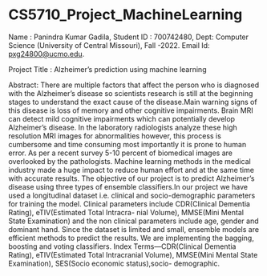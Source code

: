 # CS5710_Project_MachineLearning

Name : Panindra Kumar Gadila,
Student ID : 700742480,
Dept: Computer Science (University of Central Missouri), Fall -2022.
Email Id: pxg24800@ucmo.edu.

Project Title : Alzheimer’s prediction using machine learning

Abstract: There are multiple factors that affect the person who is diagnosed with the Alzheimer’s disease so scientists research is still at the beginning stages to understand the exact cause of the disease.Main warning signs of this disease is loss of memory and other cognitive impairments. Brain MRI can detect mild cognitive impairments which can potentially develop Alzheimer’s disease. In the laboratory radiologists analyze these high resolution MRI images for abnormalities however, this process is cumbersome and time consuming most importantly it is prone to human error. As per a recent survey 5-10 percent of biomedical images are overlooked by the pathologists. Machine learning methods in the medical industry made a huge impact to reduce human effort and at the same time with accurate results. The objective of our project is to predict Alzheimer’s disease using three types of ensemble classifiers.In our project we have used a longitudinal dataset i.e. clinical and socio-demographic parameters for training the model. Clinical parameters include CDR(Clinical Dementia Rating), eTIV(Estimated Total Intracra- nial Volume), MMSE(Mini Mental State Examination) and the non clinical parameters include age, gender and dominant hand. Since the dataset is limited and small, ensemble models are efficient methods to predict the results. We are implementing the bagging, boosting and voting classifiers.
Index Terms—CDR(Clinical Dementia Rating), eTIV(Estimated Total Intracranial Volume), MMSE(Mini Mental State Examination), SES(Socio economic status),socio- demographic.

